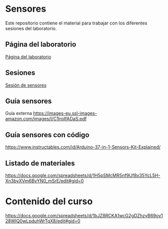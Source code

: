 # Sensores
Este repositorio contiene el material para trabajar con los diferentes sesiones del laboratorio.

## Página del laboratorio
[Página del laboratorio](https://sefigueroacunal.github.io/TModeladoUNAL/)

## Sesiones

[Sesión de sensores](Sesiones/P04_SENSORES/README.md)

## Guía sensores
Guía externa <https://images-eu.ssl-images-amazon.com/images/I/C1lrpIfADaS.pdf>


## Guía sensores con código
<https://www.instructables.com/id/Arduino-37-in-1-Sensors-Kit-Explained/>

## Listado de materiales
<https://docs.google.com/spreadsheets/d/1H5pSMcMR5nf9Uf8x35YcL5H-Xn3byXVm6BvYN0_mSrE/edit#gid=0>

# Contenido del curso
<https://docs.google.com/spreadsheets/d/1bJZ8RCKA1wcG2gDZhzyB69ov128WIQ0wLpduhWrTqX8/edit#gid=0>
